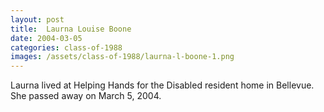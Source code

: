 ```yaml
---
layout: post
title:  Laurna Louise Boone
date: 2004-03-05
categories: class-of-1988
images: /assets/class-of-1988/laurna-l-boone-1.png
---
```


Laurna lived at Helping Hands for the Disabled resident home in Bellevue.  She passed away on March 5, 2004.


